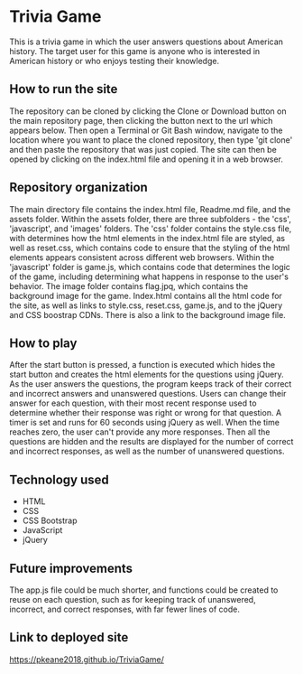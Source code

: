 # Trivia Game
This is a trivia game in which the user answers questions about American history. The target user for this game is anyone who is interested in American history or who enjoys testing their knowledge. 

## How to run the site
The repository can be cloned by clicking the Clone or Download button on the main repository page, then clicking the button next to the url which appears below. Then open a Terminal or Git Bash window, navigate to the location where you want to place the cloned repository, then type 'git clone' and then paste the repository that was just copied. The site can then be opened by clicking on the index.html file and opening it in a web browser.

## Repository organization
The main directory file contains the index.html file, Readme.md file, and the assets folder. Within the assets folder, there are three subfolders - the 'css', 'javascript', and 'images' folders. The 'css' folder contains the style.css file, with determines how the html elements in the index.html file are styled, as well as reset.css, which contains code to ensure that the styling of the html elements appears consistent across different web browsers. Within the 'javascript' folder is game.js, which contains code that determines the logic of the game, including determining what happens in response to the user's behavior. The image folder contains flag.jpq, which contains the background image for the game. Index.html contains all the html code for the site, as well as links to style.css, reset.css, game.js, and to the jQuery and CSS boostrap CDNs. There is also a link to the background image file.

## How to play
After the start button is pressed, a function is executed which hides the start button and creates the html elements for the questions using jQuery. As the user answers the questions, the program keeps track of their correct and incorrect answers and unanswered questions. Users can change their answer for each question, with their most recent response used to determine whether their response was right or wrong for that question. A timer is set and runs for 60 seconds using jQuery as well. When the time reaches zero, the user can't provide any more responses. Then all the questions are hidden and the results are displayed for the number of correct and incorrect responses, as well as the number of unanswered questions. 

## Technology used
* HTML
* CSS
* CSS Bootstrap
* JavaScript
* jQuery

## Future improvements
The app.js file could be much shorter, and functions could be created to reuse on each question, such as for keeping track of unanswered, incorrect, and correct responses, with far fewer lines of code. 

## Link to deployed site
https://pkeane2018.github.io/TriviaGame/
